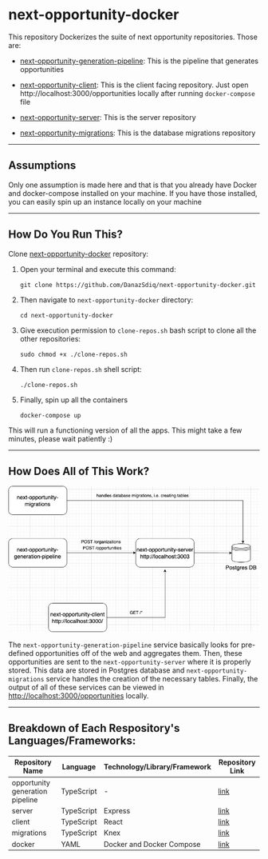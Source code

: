 # next-opportunity-docker

This repository Dockerizes the suite of next opportunity repositories. Those are:

- [next-opportunity-generation-pipeline](https://github.com/DanazSdiq/next-opportunity-generation-pipeline): This is the pipeline that generates opportunities

- [next-opportunity-client](https://github.com/DanazSdiq/next-opportunity-client): This is the client facing repository. Just open http://localhost:3000/opportunities locally after running `docker-compose` file

- [next-opportunity-server](https://github.com/DanazSdiq/next-opportunity-server): This is the server repository

- [next-opportunity-migrations](https://github.com/DanazSdiq/next-opportunity-migrations): This is the database migrations repository

---

## Assumptions

Only one assumption is made here and that is that you already have Docker and docker-compose installed on your machine. If you have those installed, you can easily spin up an instance locally on your machine


---

## How Do You Run This?

Clone [next-opportunity-docker](https://github.com/DanazSdiq/next-opportunity-docker) repository:

1. Open your terminal and execute this command:
    ```
    git clone https://github.com/DanazSdiq/next-opportunity-docker.git
    ```

2. Then navigate to `next-opportunity-docker` directory:
    ```
    cd next-opportunity-docker
    ```

3. Give execution permission to `clone-repos.sh` bash script to clone all the other repositories:
    ```
    sudo chmod +x ./clone-repos.sh
    ```

4. Then run `clone-repos.sh` shell script:
    ```
    ./clone-repos.sh
    ```

5. Finally, spin up all the containers
    ```
    docker-compose up
    ```

This will run a functioning version of all the apps. This might take a few minutes, please wait patiently :)

---

## How Does All of This Work?

![next-opportunity layout](./next-opportunity-layout.jpg)


The `next-opportunity-generation-pipeline` service basically looks for pre-defined opportunities off of the web and aggregates them. Then, these opportunities are sent to the `next-opportunity-server` where it is properly stored. This data are stored in Postgres database and `next-opportunity-migrations` service handles the creation of the necessary tables. Finally, the output of all of these services can be viewed in [http://localhost:3000/opportunities](http://localhost:3000/opportunities) locally. 

---

## Breakdown of Each Respository's Languages/Frameworks:

| Repository Name 	| Language 	| Technology/Library/Framework 	| Repository Link 	|
|---	|---	|---	|---	|
| opportunity generation pipeline 	| TypeScript 	| - 	| [link](https://github.com/DanazSdiq/next-opportunity-generation-pipeline) 	|
| server 	| TypeScript 	| Express 	| [link](https://github.com/DanazSdiq/next-opportunity-server) 	|
| client 	| TypeScript 	| React 	| [link](https://github.com/DanazSdiq/next-opportunity-client) 	|
| migrations 	| TypeScript 	| Knex 	| [link](https://github.com/DanazSdiq/next-opportunity-migrations) 	|
| docker 	| YAML 	| Docker and Docker Compose 	| [link](https://github.com/DanazSdiq/next-opportunity-docker) 	|
